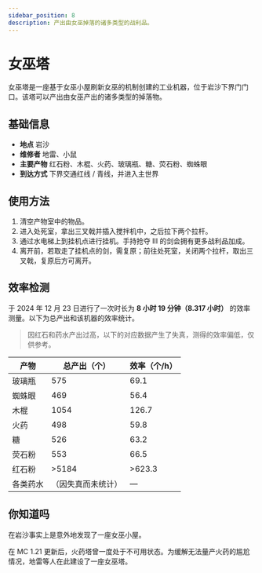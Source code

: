 ```yaml
---
sidebar_position: 8
description: 产出由女巫掉落的诸多类型的战利品。
---
```


# 女巫塔

女巫塔是一座基于女巫小屋刷新女巫的机制创建的工业机器，位于岩沙下界门门口。该塔可以产出由女巫产出的诸多类型的掉落物。

## 基础信息

- **地点** 岩沙
- **维修者** 地雷、小鼠
- **主要产物** 红石粉、木棍、火药、玻璃瓶、糖、荧石粉、蜘蛛眼
- **到达方式** 下界交通红线 / 青线，并进入主世界

## 使用方法

1. 清空产物室中的物品。
2. 进入处死室，拿出三叉戟并插入搅拌机中，之后拉下两个拉杆。
3. 通过水电梯上到挂机点进行挂机。手持抢夺 III 的剑会拥有更多战利品加成。
4. 离开前，若取走了挂机点的剑，需复原；前往处死室，关闭两个拉杆，取出三叉戟，复原后方可离开。

## 效率检测

于 2024 年 12 月 23 日进行了一次时长为 **8 小时 19 分钟（8.317 小时）** 的效率测量。以下为总产出和该机器的效率统计。

> 因红石和药水产出过高，以下的对应数据产生了失真，测得的效率偏低，仅供参考。

| 产物 | 总产出（个） | 效率（个/h） |
| --- | --- | --- |
| 玻璃瓶 | 575 | 69.1 |
| 蜘蛛眼 | 469 | 56.4 |
| 木棍 | 1054 | 126.7 |
| 火药 | 498 | 59.8 |
| 糖 | 526 | 63.2 |
| 荧石粉 | 553 | 66.5 |
| 红石粉 | >5184 | >623.3 |
| 各类药水 | （因失真而未统计） | — |

## 你知道吗

在岩沙事实上是意外地发现了一座女巫小屋。

在 MC 1.21 更新后，火药塔曾一度处于不可用状态。为缓解无法量产火药的尴尬情况，地雷等人在此建设了一座女巫塔。
